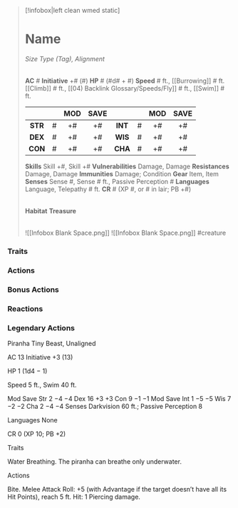 > [!infobox|left clean wmed static]
> # Name
> *Size Type (Tag), Alignment*
> 
> | |
> | - |
> **AC** # **Initiative** +# (#)
> **HP** # (#d# + #)
> **Speed** # ft., [[Burrowing]] # ft. [[Climb]] # ft., [[04) Backlink Glossary/Speeds/Fly]] # ft., [[Swim]] # ft.
> 
> | | | MOD | SAVE | | | MOD | SAVE |
> | :-: | :-: | :-: | :-: | :-: | :-: | :-: | :-: |
> | **STR** | # | +# | +# | **INT** | # | +# | +# | 
> | **DEX** | # | +# | +# | **WIS** | # | +# | +# |
> | **CON** | # | +# | +# | **CHA** | # | +# | +# |
> **Skills** Skill +#, Skill +#
> **Vulnerabilities** Damage, Damage
> **Resistances** Damage, Damage
> **Immunities** Damage; Condition
> **Gear** Item, Item
> **Senses** Sense #, Sense # ft., Passive Perception #
> **Languages** Language, Telepathy # ft.
> **CR** # (XP #, or # in lair; PB +#)
>
> | |
> | - |
> **Habitat**
> **Treasure**
> 
> | |
> | - |
> ![[Infobox Blank Space.png]]
> ![[Infobox Blank Space.png]]
> #creature 


### Traits
### Actions
### Bonus Actions
### Reactions
### Legendary Actions
Piranha
Tiny Beast, Unaligned

AC 13 Initiative +3 (13)

HP 1 (1d4 − 1)

Speed 5 ft., Swim 40 ft.

Mod	Save
Str	2	−4	−4
Dex	16	+3	+3
Con	9	−1	−1
Mod	Save
Int	1	−5	−5
Wis	7	−2	−2
Cha	2	−4	−4
Senses Darkvision 60 ft.; Passive Perception 8

Languages None

CR 0 (XP 10; PB +2)

Traits

Water Breathing. The piranha can breathe only underwater.

Actions

Bite. Melee Attack Roll: +5 (with Advantage if the target doesn’t have all its Hit Points), reach 5 ft. Hit: 1 Piercing damage.